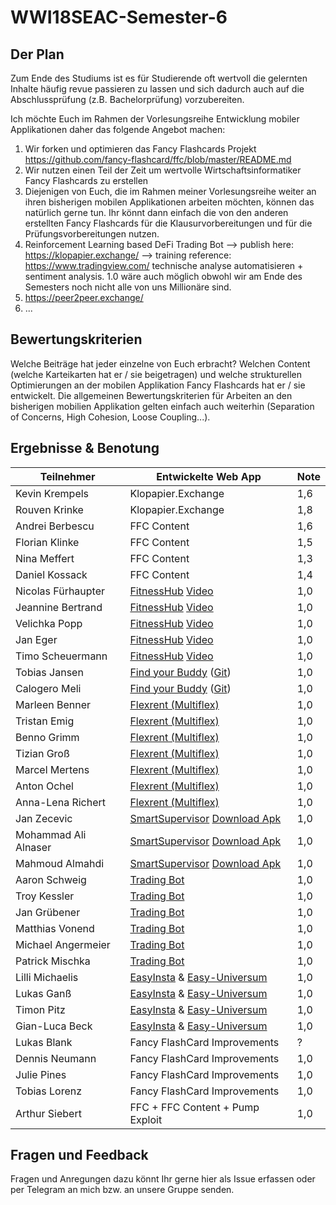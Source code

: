 # WWI18SEAC-Semester-6

## Der Plan
Zum Ende des Studiums ist es für Studierende oft wertvoll die gelernten Inhalte häufig revue passieren zu lassen und sich dadurch auch auf die Abschlussprüfung (z.B. Bachelorprüfung) vorzubereiten. 

Ich möchte Euch im Rahmen der Vorlesungsreihe Entwicklung mobiler Applikationen daher das folgende Angebot machen:

1. Wir forken und optimieren das Fancy Flashcards Projekt https://github.com/fancy-flashcard/ffc/blob/master/README.md
2. Wir nutzen einen Teil der Zeit um wertvolle Wirtschaftsinformatiker Fancy Flashcards zu erstellen 
3. Diejenigen von Euch, die im Rahmen meiner Vorlesungsreihe weiter an ihren bisherigen mobilen Applikationen arbeiten möchten, können das natürlich gerne tun. Ihr könnt dann einfach die von den anderen erstellten Fancy Flashcards für die Klausurvorbereitungen und für die Prüfungsvorbereitungen nutzen.  
4. Reinforcement Learning based DeFi Trading Bot --> publish here: https://klopapier.exchange/ --> training reference: https://www.tradingview.com/ technische analyse automatisieren + sentiment analysis. 1.0 wäre auch möglich obwohl wir am Ende des Semesters noch nicht alle von uns Millionäre sind. 
5. https://peer2peer.exchange/
6. ...  

## Bewertungskriterien
Welche Beiträge hat jeder einzelne von Euch erbracht? Welchen Content (welche Karteikarten hat er / sie beigetragen) und welche strukturellen Optimierungen an der mobilen Applikation Fancy Flashcards hat er / sie entwickelt. Die allgemeinen Bewertungskriterien für Arbeiten an den bisherigen mobilien Applikation gelten einfach auch weiterhin (Separation of Concerns, High Cohesion, Loose Coupling...).

## Ergebnisse & Benotung 

| Teilnehmer | Entwickelte Web App | Note |
|----------------------|----------|----------|
| Kevin Krempels | Klopapier.Exchange  | 1,6  | 
| Rouven Krinke | Klopapier.Exchange | 1,8  | 
| Andrei Berbescu | FFC Content | 1,6  | 
| Florian Klinke | FFC Content | 1,5  | 
| Nina Meffert | FFC Content | 1,3  | 
| Daniel Kossack | FFC Content | 1,4  | 
| Nicolas Fürhaupter | [FitnessHub](https://fitnesshub.app/) [Video](https://www.youtube.com/watch?v=5BLDFXKyVsQ)  | 1,0  | 
| Jeannine Bertrand | [FitnessHub](https://fitnesshub.app/) [Video](https://www.youtube.com/watch?v=5BLDFXKyVsQ) | 1,0  | 
| Velichka Popp | [FitnessHub](https://fitnesshub.app/) [Video](https://www.youtube.com/watch?v=5BLDFXKyVsQ) |  1,0 | 
| Jan Eger | [FitnessHub](https://fitnesshub.app/) [Video](https://www.youtube.com/watch?v=5BLDFXKyVsQ) | 1,0  | 
| Timo Scheuermann | [FitnessHub](https://fitnesshub.app/) [Video](https://www.youtube.com/watch?v=5BLDFXKyVsQ) | 1,0  | 
| Tobias Jansen | [Find your Buddy](https://findyourbuddy.tjbn.de/) ([Git](https://git.tjbn.de/findyourbuddy)) | 1,0 | 
| Calogero Meli | [Find your Buddy](https://findyourbuddy.tjbn.de/) ([Git](https://git.tjbn.de/findyourbuddy)) | 1,0  | 
| Marleen Benner | [Flexrent (Multiflex)](https://github.com/Multiflexxx/FlexRent) | 1,0  | 
| Tristan Emig | [Flexrent (Multiflex)](https://github.com/Multiflexxx/FlexRent)  | 1,0  | 
| Benno Grimm | [Flexrent (Multiflex)](https://github.com/Multiflexxx/FlexRent) | 1,0  | 
| Tizian Groß | [Flexrent (Multiflex)](https://github.com/Multiflexxx/FlexRent)  |  1,0 | 
| Marcel Mertens | [Flexrent (Multiflex)](https://github.com/Multiflexxx/FlexRent) | 1,0  | 
| Anton Ochel | [Flexrent (Multiflex)](https://github.com/Multiflexxx/FlexRent) | 1,0  | 
| Anna-Lena Richert | [Flexrent (Multiflex)](https://github.com/Multiflexxx/FlexRent) |  1,0 | 
| Jan Zecevic | [SmartSupervisor](https://git.tjbn.de/schuelerverwaltung) [Download Apk](https://sap-my.sharepoint.com/:u:/p/mohammad_ali_alnaser/EcJ5ljhwIdJLiuoMYUSGIn4ByiyogLgrpRTJsKMqlr0lKw?e=iY6ofg)| 1,0  | 
| Mohammad Ali Alnaser | [SmartSupervisor](https://git.tjbn.de/schuelerverwaltung) [Download Apk](https://sap-my.sharepoint.com/:u:/p/mohammad_ali_alnaser/EcJ5ljhwIdJLiuoMYUSGIn4ByiyogLgrpRTJsKMqlr0lKw?e=iY6ofg)| 1,0  | 
| Mahmoud Almahdi |  [SmartSupervisor](https://git.tjbn.de/schuelerverwaltung) [Download Apk](https://sap-my.sharepoint.com/:u:/p/mohammad_ali_alnaser/EcJ5ljhwIdJLiuoMYUSGIn4ByiyogLgrpRTJsKMqlr0lKw?e=iY6ofg)  | 1,0  | 
| Aaron Schweig | [Trading Bot](https://github.com/michael-spengler/ml-server) | 1,0 | 
| Troy Kessler | [Trading Bot](https://github.com/michael-spengler/ml-server) | 1,0  | 
| Jan Grübener | [Trading Bot](https://github.com/michael-spengler/ml-server) | 1,0  | 
| Matthias Vonend | [Trading Bot](https://github.com/michael-spengler/ml-server) | 1,0  | 
| Michael Angermeier | [Trading Bot](https://github.com/michael-spengler/ml-server) | 1,0  | 
| Patrick Mischka | [Trading Bot](https://github.com/michael-spengler/ml-server) | 1,0  |
| Lilli Michaelis | [EasyInsta](https://youtu.be/joys6F5tcio) & [Easy-Universum](https://github.com/timonpitz/EasyInsta) | 1,0 | 
| Lukas Ganß | [EasyInsta](https://youtu.be/joys6F5tcio) & [Easy-Universum](https://github.com/timonpitz/EasyInsta) | 1,0  | 
| Timon Pitz | [EasyInsta](https://youtu.be/joys6F5tcio) & [Easy-Universum](https://github.com/timonpitz/EasyInsta) | 1,0  | 
| Gian-Luca Beck | [EasyInsta](https://youtu.be/joys6F5tcio) & [Easy-Universum](https://github.com/timonpitz/EasyInsta) | 1,0  | 
| Lukas Blank | Fancy FlashCard Improvements | ? | 
| Dennis Neumann | Fancy FlashCard Improvements | 1,0  | 
| Julie Pines | Fancy FlashCard Improvements | 1,0 | 
| Tobias Lorenz | Fancy FlashCard Improvements | 1,0 |
| Arthur Siebert | FFC + FFC Content + Pump Exploit | 1,0 | 

## Fragen und Feedback
Fragen und Anregungen dazu könnt Ihr gerne hier als Issue erfassen oder per Telegram an mich bzw. an unsere Gruppe senden.
